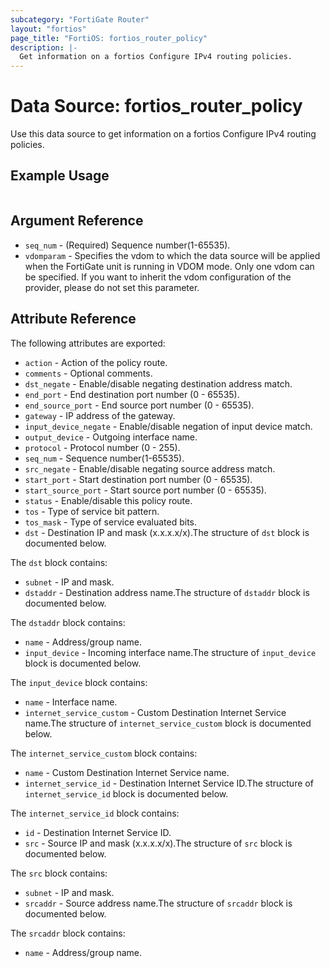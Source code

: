 ```yaml
---
subcategory: "FortiGate Router"
layout: "fortios"
page_title: "FortiOS: fortios_router_policy"
description: |-
  Get information on a fortios Configure IPv4 routing policies.
---
```


# Data Source: fortios_router_policy
Use this data source to get information on a fortios Configure IPv4 routing policies.


## Example Usage

```hcl

```

## Argument Reference

* `seq_num` - (Required) Sequence number(1-65535).
* `vdomparam` - Specifies the vdom to which the data source will be applied when the FortiGate unit is running in VDOM mode. Only one vdom can be specified. If you want to inherit the vdom configuration of the provider, please do not set this parameter.

## Attribute Reference

The following attributes are exported:

* `action` - Action of the policy route.
* `comments` - Optional comments.
* `dst_negate` - Enable/disable negating destination address match.
* `end_port` - End destination port number (0 - 65535).
* `end_source_port` - End source port number (0 - 65535).
* `gateway` - IP address of the gateway.
* `input_device_negate` - Enable/disable negation of input device match.
* `output_device` - Outgoing interface name.
* `protocol` - Protocol number (0 - 255).
* `seq_num` - Sequence number(1-65535).
* `src_negate` - Enable/disable negating source address match.
* `start_port` - Start destination port number (0 - 65535).
* `start_source_port` - Start source port number (0 - 65535).
* `status` - Enable/disable this policy route.
* `tos` - Type of service bit pattern.
* `tos_mask` - Type of service evaluated bits.
* `dst` - Destination IP and mask (x.x.x.x/x).The structure of `dst` block is documented below.

The `dst` block contains:

* `subnet` - IP and mask.
* `dstaddr` - Destination address name.The structure of `dstaddr` block is documented below.

The `dstaddr` block contains:

* `name` - Address/group name.
* `input_device` - Incoming interface name.The structure of `input_device` block is documented below.

The `input_device` block contains:

* `name` - Interface name.
* `internet_service_custom` - Custom Destination Internet Service name.The structure of `internet_service_custom` block is documented below.

The `internet_service_custom` block contains:

* `name` - Custom Destination Internet Service name.
* `internet_service_id` - Destination Internet Service ID.The structure of `internet_service_id` block is documented below.

The `internet_service_id` block contains:

* `id` - Destination Internet Service ID.
* `src` - Source IP and mask (x.x.x.x/x).The structure of `src` block is documented below.

The `src` block contains:

* `subnet` - IP and mask.
* `srcaddr` - Source address name.The structure of `srcaddr` block is documented below.

The `srcaddr` block contains:

* `name` - Address/group name.
